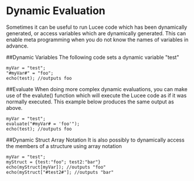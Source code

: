 # Dynamic Evaluation
Sometimes it can be useful to run Lucee code which has been dynamically generated, or access variables which are dynamically generated. This can enable meta programming when you do not know the names of variables in advance.

##Dynamic Variables
The following code sets a dynamic variable "test" 

```
myVar = "test";
"#myVar#" = "foo";
echo(test); //outputs foo
```

##Evaluate
When doing more complex dynamic evaluations, you can make use of the evalute() function which will execute the Lucee code as if it was normally executed. This example below produces the same output as above. 
```
myVar = "test";
evaluate("#myVar# = 'foo'");
echo(test); //outputs foo
```

##Dynamic Struct Array Notation
It is also possibly to dynamically access the members of a structure using array notation
```
myVar = "test";
myStruct = {test:"foo"; test2:"bar"}
echo(myStruct[myVar]); //outputs "foo"
echo(myStruct["#test2#"]; //outputs "bar" 

```
